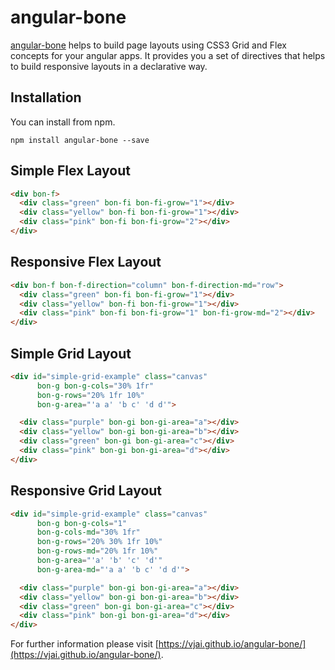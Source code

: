 # angular-bone

[angular-bone](https://vjai.github.io/angular-bone/) helps to build page layouts using CSS3 Grid and Flex concepts for your angular apps. 
It provides you a set of directives that helps to build responsive layouts in a declarative way.


## Installation

You can install from npm.

```shell
npm install angular-bone --save
```


## Simple Flex Layout

```html
<div bon-f>
  <div class="green" bon-fi bon-fi-grow="1"></div>
  <div class="yellow" bon-fi bon-fi-grow="1"></div>
  <div class="pink" bon-fi bon-fi-grow="2"></div>
</div>
```


## Responsive Flex Layout

```html
<div bon-f bon-f-direction="column" bon-f-direction-md="row">
  <div class="green" bon-fi bon-fi-grow="1"></div>
  <div class="yellow" bon-fi bon-fi-grow="1"></div>
  <div class="pink" bon-fi bon-fi-grow="1" bon-fi-grow-md="2"></div>
</div>
```


## Simple Grid Layout

```html
<div id="simple-grid-example" class="canvas"
      bon-g bon-g-cols="30% 1fr"
      bon-g-rows="20% 1fr 10%"
      bon-g-area="'a a' 'b c' 'd d'">

  <div class="purple" bon-gi bon-gi-area="a"></div>
  <div class="yellow" bon-gi bon-gi-area="b"></div>
  <div class="green" bon-gi bon-gi-area="c"></div>
  <div class="pink" bon-gi bon-gi-area="d"></div>
</div>
```


## Responsive Grid Layout

```html
<div id="simple-grid-example" class="canvas"
      bon-g bon-g-cols="1"
      bon-g-cols-md="30% 1fr"
      bon-g-rows="20% 30% 1fr 10%"
      bon-g-rows-md="20% 1fr 10%"
      bon-g-area="'a' 'b' 'c' 'd'"
      bon-g-area-md="'a a' 'b c' 'd d'">

  <div class="purple" bon-gi bon-gi-area="a"></div>
  <div class="yellow" bon-gi bon-gi-area="b"></div>
  <div class="green" bon-gi bon-gi-area="c"></div>
  <div class="pink" bon-gi bon-gi-area="d"></div>
</div>
```


For further information please visit [https://vjai.github.io/angular-bone/](https://vjai.github.io/angular-bone/).

